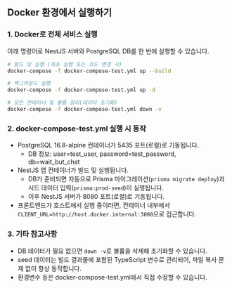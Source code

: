 
## Docker 환경에서 실행하기

### 1. Docker로 전체 서비스 실행

아래 명령어로 NestJS 서버와 PostgreSQL DB를 한 번에 실행할 수 있습니다.

```bash
# 빌드 및 실행 (최초 실행 또는 코드 변경 시)
docker-compose -f docker-compose-test.yml up --build

# 백그라운드 실행
docker-compose -f docker-compose-test.yml up -d

# 모든 컨테이너 및 볼륨 정리(데이터 초기화)
docker-compose -f docker-compose-test.yml down -v
```

### 2. docker-compose-test.yml 실행 시 동작
- PostgreSQL 16.8-alpine 컨테이너가 5435 포트(로컬)로 기동됩니다.
  - DB 정보: user=test_user, password=test_password, db=wait_but_chat
- NestJS 앱 컨테이너가 빌드 및 실행됩니다.
  - DB가 준비되면 자동으로 Prisma 마이그레이션(`prisma migrate deploy`)과 시드 데이터 입력(`prisma:prod-seed`)이 실행됩니다.
  - 이후 NestJS 서버가 8080 포트(로컬)로 기동됩니다.
- 프론트엔드가 호스트에서 실행 중이라면, 컨테이너 내부에서 `CLIENT_URL=http://host.docker.internal:3000`으로 접근합니다.

### 3. 기타 참고사항
- DB 데이터가 필요 없으면 `down -v`로 볼륨을 삭제해 초기화할 수 있습니다.
- seed 데이터는 빌드 결과물에 포함된 TypeScript 변수로 관리되어, 파일 복사 문제 없이 항상 동작합니다.
- 환경변수 등은 docker-compose-test.yml에서 직접 수정할 수 있습니다.
